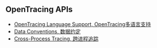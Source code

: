 ## OpenTracing APIs

* [OpenTracing Language Support, OpenTracing多语言支持](api-implementations.md)
* [Data Conventions, 数据约定](data-conventions.md)
* [Cross-Process Tracing, 跨进程追踪](cross-process-tracing.md)
